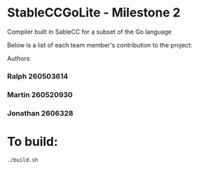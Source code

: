 # StableCCGoLite - Milestone 2
Compiler built in SableCC for a subset of the Go language


Below is a list of each team member's contribution to the project:

Authors:

### Ralph 260503614
### Martin 260520930
### Jonathan 2606328

# To build:

`./build.sh`
